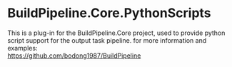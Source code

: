 # BuildPipeline.Core.PythonScripts
This is a plug-in for the BuildPipeline.Core project, used to provide python script support for the output task pipeline.
for more information and examples:   
https://github.com/bodong1987/BuildPipeline  
